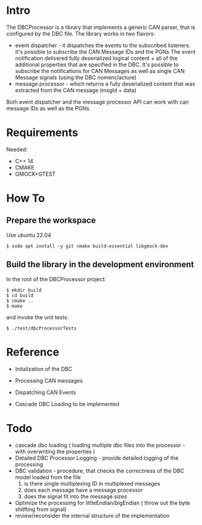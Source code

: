# Intro
  The DBCProcessor is a library that implements a generic CAN parser, that is configured by the DBC file.
  The library works in two flavors:
  - event dispatcher - it dispatches the events to the subscribed listeners. It's possible to subscribe the CAN Message IDs and the PGNs
                        The event notification delivered fully deserialized logical content + all of the additional properties that are specified in the DBC.
                        It's possible to subscribe the notifications for CAN Messages as well as single CAN Message signals (using the DBC nomenclacture)
  - message processor - which returns a fully deserialized content that was extracted from the CAN message (msgId + data)

  Both event dispatcher and the message processor API can work with can message IDs as well as the PGNs.
# Requirements
  Needed:
  - C++ 14
  - CMAKE
  - GMOCK+GTEST

# How To
## Prepare the workspace
  Use ubuntu 22.04

  ```
  $ sudo apt install -y git cmake build-essential libgmock-dev
  ```

## Build the library in the development environment
  In the root of the DBCProcessor project:
  ```
  $ mkdir build
  $ cd build
  $ cmake ..
  $ make
  ```
  and invoke the unit tests:
  ```
  $ ./test/dbcProcessorTests
  ```

  # Reference

  - Initalization of the DBC

  - Processing CAN messages

  - Dispatching CAN Events

  - Cascade DBC Loading
    to be implemented

  # Todo

  - cascade dbc loading ( loading multiple dbc files into the processor - with overwriting the properties )
  - Detailed DBC Processor Logging - provide detailed logging of the processing
  - DBC validation - procedure, that checks the correctness of the  DBC model loaded from the file
    1. is there single multiplexing ID in multiplexed messages
    2. does each message have a message processor
    3. does the signal fit into the message sizes
  - Optimize the processing for littleEndian/bigEndian ( throw out the byte shitfting from signal)
  - review/reconsider the internal structure of the implementation 

